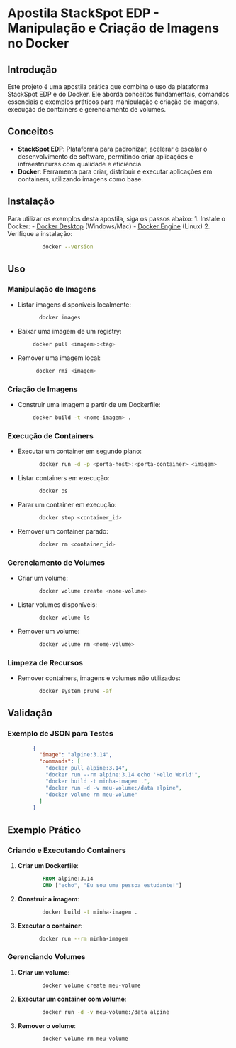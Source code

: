 # Apostila StackSpot EDP - Manipulação e Criação de Imagens no Docker

## Introdução
Este projeto é uma apostila prática que combina o uso da plataforma StackSpot EDP e do Docker. Ele aborda conceitos fundamentais, comandos essenciais e exemplos práticos para manipulação e criação de imagens, execução de containers e gerenciamento de volumes.

## Conceitos
- **StackSpot EDP**: Plataforma para padronizar, acelerar e escalar o desenvolvimento de software, permitindo criar aplicações e infraestruturas com qualidade e eficiência.
- **Docker**: Ferramenta para criar, distribuir e executar aplicações em containers, utilizando imagens como base.

## Instalação
Para utilizar os exemplos desta apostila, siga os passos abaixo:
        1. Instale o Docker:
           - [Docker Desktop](https://www.docker.com/products/docker-desktop) (Windows/Mac)
           - [Docker Engine](https://docs.docker.com/engine/install/) (Linux)
        2. Verifique a instalação:
```bash
           docker --version
```

## Uso

### Manipulação de Imagens
- Listar imagens disponíveis localmente:
```bash
          docker images
```
- Baixar uma imagem de um registry:
```bash
        docker pull <imagem>:<tag>
```
- Remover uma imagem local:
```bash
         docker rmi <imagem>
```

### Criação de Imagens
- Construir uma imagem a partir de um Dockerfile:
```bash
        docker build -t <nome-imagem> .
```

### Execução de Containers
- Executar um container em segundo plano:
```bash
          docker run -d -p <porta-host>:<porta-container> <imagem>
```
- Listar containers em execução:
```bash
          docker ps
```
- Parar um container em execução:
```bash
          docker stop <container_id>
```
- Remover um container parado:
```bash
          docker rm <container_id>
```

### Gerenciamento de Volumes
- Criar um volume:
```bash
          docker volume create <nome-volume>
```
- Listar volumes disponíveis:
```bash
          docker volume ls
```
- Remover um volume:
```bash
          docker volume rm <nome-volume>
```

### Limpeza de Recursos
- Remover containers, imagens e volumes não utilizados:
```bash
          docker system prune -af
```

## Validação

### Exemplo de JSON para Testes
```json
        {
          "image": "alpine:3.14",
          "commands": [
            "docker pull alpine:3.14",
            "docker run --rm alpine:3.14 echo 'Hello World'",
            "docker build -t minha-imagem .",
            "docker run -d -v meu-volume:/data alpine",
            "docker volume rm meu-volume"
          ]
        }
```

## Exemplo Prático

### Criando e Executando Containers
1. **Criar um Dockerfile**:
```dockerfile
           FROM alpine:3.14
           CMD ["echo", "Eu sou uma pessoa estudante!"]
```
2. **Construir a imagem**:
```bash
           docker build -t minha-imagem .
```
3. **Executar o container**:
```bash
          docker run --rm minha-imagem
```

### Gerenciando Volumes
1. **Criar um volume**:
```bash
           docker volume create meu-volume
```
2. **Executar um container com volume**:
```bash
           docker run -d -v meu-volume:/data alpine
```
3. **Remover o volume**:
```bash
           docker volume rm meu-volume
```

